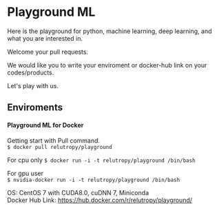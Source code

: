 # Playground ML
Here is the playground for python, machine learning, deep learning, and what you are interested in.  

Welcome your pull requests.  

We would like you to write your enviroment or docker-hub link on your codes/products.  

Let's play with us.

## Enviroments
#### Playground ML for Docker

Getting start with Pull command.  
`$ docker pull relutropy/playground`    

For cpu only
`$ docker run -i -t relutropy/playground /bin/bash`  

For gpu user  
`$ nvidia-docker run -i -t relutropy/playground /bin/bash`  

OS: CentOS 7 with CUDA8.0, cuDNN 7, Miniconda  
Docker Hub Link: https://hub.docker.com/r/relutropy/playground/
